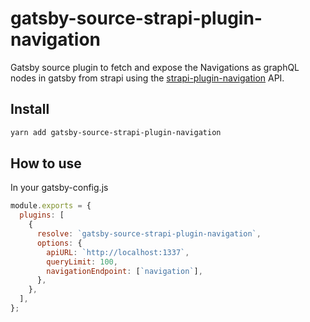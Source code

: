 # gatsby-source-strapi-plugin-navigation

Gatsby source plugin to fetch and expose the Navigations as graphQL nodes in gatsby from strapi using the [strapi-plugin-navigation](https://www.npmjs.com/package/strapi-plugin-navigation)
 API.


## Install

```bash
yarn add gatsby-source-strapi-plugin-navigation
```

## How to use
   In your gatsby-config.js
```js
module.exports = {
  plugins: [
    {
      resolve: `gatsby-source-strapi-plugin-navigation`,
      options: {
        apiURL: `http://localhost:1337`,
        queryLimit: 100,
        navigationEndpoint: [`navigation`],
      },
    },
  ],
};
```
